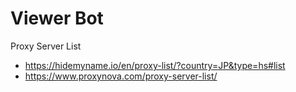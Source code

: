 # Viewer Bot

Proxy Server List

* https://hidemyname.io/en/proxy-list/?country=JP&type=hs#list
* https://www.proxynova.com/proxy-server-list/